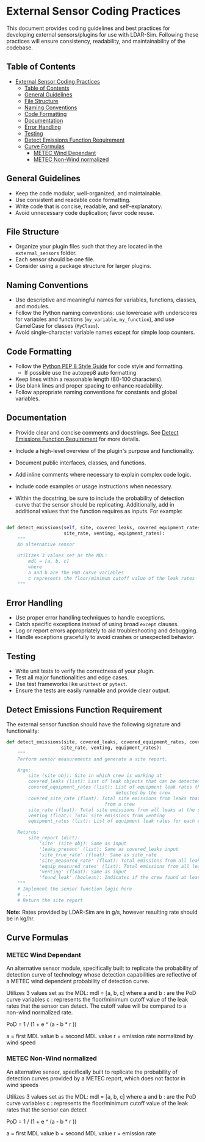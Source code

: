 # External Sensor Coding Practices

This document provides coding guidelines and best practices for developing external sensors/plugins for use with LDAR-Sim. Following these practices will ensure consistency, readability, and maintainability of the codebase.

## Table of Contents

- [External Sensor Coding Practices](#external-sensor-coding-practices)
  - [Table of Contents](#table-of-contents)
  - [General Guidelines](#general-guidelines)
  - [File Structure](#file-structure)
  - [Naming Conventions](#naming-conventions)
  - [Code Formatting](#code-formatting)
  - [Documentation](#documentation)
  - [Error Handling](#error-handling)
  - [Testing](#testing)
  - [Detect Emissions Function Requirement](#detect-emissions-function-requirement)
  - [Curve Formulas](#curve-formulas)
    - [METEC Wind Dependant](#metec-wind-dependant)
    - [METEC Non-Wind normalized](#metec-non-wind-normalized)

## General Guidelines

- Keep the code modular, well-organized, and maintainable.
- Use consistent and readable code formatting.
- Write code that is concise, readable, and self-explanatory.
- Avoid unnecessary code duplication; favor code reuse.

## File Structure

- Organize your plugin files such that they are located in the `external_sensors` folder.
- Each sensor should be one file.
- Consider using a package structure for larger plugins.

## Naming Conventions

- Use descriptive and meaningful names for variables, functions, classes, and modules.
- Follow the Python naming conventions: use lowercase with underscores for variables and functions (`my_variable`, `my_function`), and use CamelCase for classes (`MyClass`).
- Avoid single-character variable names except for simple loop counters.

## Code Formatting

- Follow the [Python PEP 8 Style Guide](https://www.python.org/dev/peps/pep-0008/) for code style and formatting.
  - If possible use the autopep8 auto formatting
- Keep lines within a reasonable length (80-100 characters).
- Use blank lines and proper spacing to enhance readability.
- Follow appropriate naming conventions for constants and global variables.

## Documentation

- Provide clear and concise comments and docstrings. See [Detect Emissions Function Requirement](#detect-emissions-function-requirement) for more details.
- Include a high-level overview of the plugin's purpose and functionality.
- Document public interfaces, classes, and functions.
- Add inline comments where necessary to explain complex code logic.
- Include code examples or usage instructions when necessary.

- Within the docstring, be sure to include the probability of detection curve that the sensor should be replicating. Additionally, add in additional values that the function requires as inputs. For example:

```python

def detect_emissions(self, site, covered_leaks, covered_equipment_rates, covered_site_rate,
                     site_rate, venting, equipment_rates):
    """
    An alternative sensor

    Utilizes 3 values set as the MDL:
        mdl = [a, b, c]
        where 
        a and b are the POD curve variables 
        c represents the floor/minimum cutoff value of the leak rates
    """
```

## Error Handling

- Use proper error handling techniques to handle exceptions.
- Catch specific exceptions instead of using broad `except` clauses.
- Log or report errors appropriately to aid troubleshooting and debugging.
- Handle exceptions gracefully to avoid crashes or unexpected behavior.

## Testing

- Write unit tests to verify the correctness of your plugin.
- Test all major functionalities and edge cases.
- Use test frameworks like `unittest` or `pytest`.
- Ensure the tests are easily runnable and provide clear output.

## Detect Emissions Function Requirement

The external sensor function should have the following signature and functionality:

```python
def detect_emissions(site, covered_leaks, covered_equipment_rates, covered_site_rate,
                    site_rate, venting, equipment_rates):
    """
    Perform sensor measurements and generate a site report.

    Args:
        site (site obj): Site in which crew is working at
        covered_leaks (list): List of leak objects that can be detected by the crew
        covered_equipment_rates (list): List of equipment leak rates that can be
                                        detected by the crew
        covered_site_rate (float): Total site emissions from leaks that are observable
                                    from a crew
        site_rate (float): Total site emissions from all leaks at the site 
        venting (float): Total site emissions from venting
        equipment_rates (list): List of equipment leak rates for each equipment group

    Returns:
        site_report (dict):
            'site' (site obj): Same as input
            'leaks_present' (list): Same as covered_leaks input
            'site_true_rate' (float): Same as site_rate
            'site_measured_rate' (float): Total emissions from all leaks measured
            'equip_measured_rates' (list): Total emissions from all leaks measured for each equipment group
            'venting' (float): Same as input
            'found_leak' (boolean): Indicates if the crew found at least one leak at the site
    """
    # Implement the sensor function logic here
    # ...
    # Return the site report
```

**Note:** Rates provided by LDAR-Sim are in g/s, however resulting rate should be in kg/hr.

## Curve Formulas

### METEC Wind Dependant

  An alternative sensor module, specifically built to replicate the probability of detection
  curve of technology whose detection capabilities are reflective of a METEC wind dependent
  probability of detection curve.

  Utilizes 3 values set as the MDL:
      mdl = [a, b, c]
      where
      a and b : are the PoD curve variables
      c : represents the floor/minimum cutoff value of the leak rates that the sensor can detect.
      The cutoff value will be compared to a non-wind normalized rate.

  PoD = 1 / (1 + e ^ (a - b * r ))

  a = first MDL value
  b = second MDL value
  r = emission rate normalized by wind speed

### METEC Non-Wind normalized

  An alternative sensor, specifically built to replicate the probability of detection
  curves provided by a METEC report, which does not factor in wind speeds

  Utilizes 3 values set as the MDL:
      mdl = [a, b, c]
      where
      a and b : are the PoD curve variables
      c : represents the floor/minimum cutoff value of the leak rates that the sensor can detect

  PoD = 1 / (1 + e ^ (a - b * r ))

  a = first MDL value
  b = second MDL value
  r = emission rate
